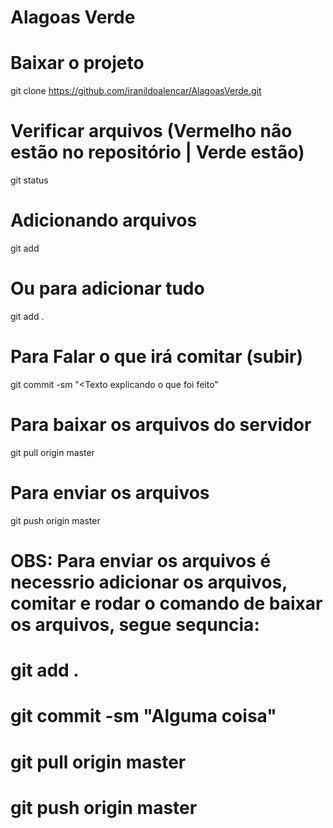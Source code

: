 # Alagoas Verde

# Baixar o projeto
git clone https://github.com/iranildoalencar/AlagoasVerde.git

# Verificar arquivos (Vermelho não estão no repositório | Verde estão)
git status

# Adicionando arquivos
git add <nome arquivo>

# Ou para adicionar tudo
git add .

# Para Falar o que irá comitar (subir)
git commit -sm "<Texto explicando o que foi feito"

# Para baixar os arquivos do servidor
git pull origin master

# Para enviar os arquivos
git push origin master


# OBS: Para enviar os arquivos é necessrio adicionar os arquivos, comitar e rodar o comando de baixar os arquivos, segue sequncia:
# git add .
# git commit -sm "Alguma coisa"
# git pull origin master
# git push origin master
